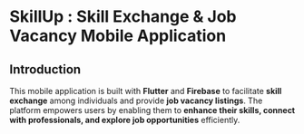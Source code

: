 # SkillUp : Skill Exchange & Job Vacancy Mobile Application

## Introduction

This mobile application is built with **Flutter** and **Firebase** to facilitate **skill exchange** among individuals and provide **job vacancy listings**. The platform empowers users by enabling them to **enhance their skills, connect with professionals, and explore job opportunities** efficiently.

